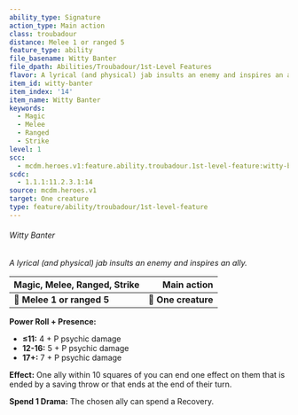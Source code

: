 ```yaml
---
ability_type: Signature
action_type: Main action
class: troubadour
distance: Melee 1 or ranged 5
feature_type: ability
file_basename: Witty Banter
file_dpath: Abilities/Troubadour/1st-Level Features
flavor: A lyrical (and physical) jab insults an enemy and inspires an ally.
item_id: witty-banter
item_index: '14'
item_name: Witty Banter
keywords:
  - Magic
  - Melee
  - Ranged
  - Strike
level: 1
scc:
  - mcdm.heroes.v1:feature.ability.troubadour.1st-level-feature:witty-banter
scdc:
  - 1.1.1:11.2.3.1:14
source: mcdm.heroes.v1
target: One creature
type: feature/ability/troubadour/1st-level-feature
---
```


###### Witty Banter

*A lyrical (and physical) jab insults an enemy and inspires an ally.*

| **Magic, Melee, Ranged, Strike** |     **Main action** |
| -------------------------------- | ------------------: |
| **📏 Melee 1 or ranged 5**       | **🎯 One creature** |

**Power Roll + Presence:**

- **≤11:** 4 + P psychic damage
- **12-16:** 5 + P psychic damage
- **17+:** 7 + P psychic damage

**Effect:** One ally within 10 squares of you can end one effect on them that is ended by a saving throw or that ends at the end of their turn.

**Spend 1 Drama:** The chosen ally can spend a Recovery.
